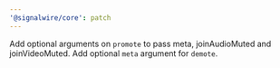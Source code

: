 ```yaml
---
'@signalwire/core': patch
---
```


Add optional arguments on `promote` to pass meta, joinAudioMuted and joinVideoMuted. Add optional `meta` argument for `demote`.
